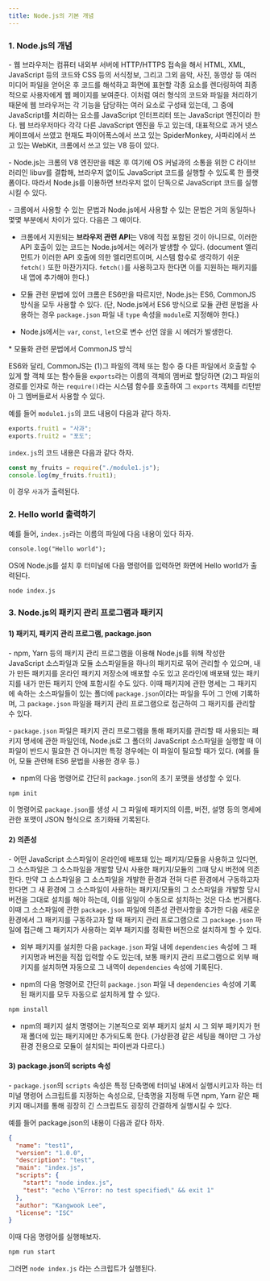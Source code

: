 ```yaml
---
title: Node.js의 기본 개념
---
```


### 1. Node.js의 개념 

\- 웹 브라우저는 컴퓨터 내외부 서버에 HTTP/HTTPS 접속을 해서 HTML, XML, JavaScript 등의 코드와 CSS 등의 서식정보, 그리고 그외 음악, 사진, 동영상 등 여러 미디어 파일을 얻어온 후 코드를 해석하고 화면에 표현할 각종 요소를 렌더링하여 최종적으로 사용자에게 웹 페이지를 보여준다. 이처럼 여러 형식의 코드와 파일을 처리하기 때문에 웹 브라우저는 각 기능을 담당하는 여러 요소로 구성돼 있는데, 그 중에 JavaScript를 처리하는 요소를 JavaScript 인터프리터 또는 JavaScript 엔진이라 한다. 웹 브라우저마다 각각 다른 JavaScript 엔진을 두고 있는데, 대표적으로 과거 넷스케이프에서 쓰였고 현재도 파이어폭스에서 쓰고 있는 SpiderMonkey, 사파리에서 쓰고 있는 WebKit, 크롬에서 쓰고 있는 V8 등이 있다.

\- Node.js는 크롬의 V8 엔진만을 떼온 후 여기에 OS 커널과의 소통을 위한 C 라이브러리인 libuv를 결합해, 브라우저 없이도 JavaScript 코드를 실행할 수 있도록 한 플랫폼이다. 따라서 Node.js를 이용하면 브라우저 없이 단독으로 JavaScript 코드를 실행시킬 수 있다. 

\- 크롬에서 사용할 수 있는 문법과 Node.js에서 사용할 수 있는 문법은 거의 동일하나 몇몇 부분에서 차이가 있다. 다음은 그 예이다.

- 크롬에서 지원되는 **브라우저 관련 API**는 V8에 직접 포함된 것이 아니므로, 이러한 API 호출이 있는 코드는 Node.js에서는 에러가 발생할 수 있다. (document 엘리먼트가 이러한 API 호출에 의한 엘리먼트이며, 시스템 함수로 생각하기 쉬운 `fetch()` 또한 마찬가지다. `fetch()`를 사용하고자 한다면 이를 지원하는 패키지를 내 앱에 추가해야 한다.) 

- 모듈 관련 문법에 있어 크롬은 ES6만을 따르지만, Node.js는 ES6, CommonJS 방식을 모두 사용할 수 있다. (단, Node.js에서 ES6 방식으로 모듈 관련 문법을 사용하는 경우 `package.json` 파일 내 `type` 속성을 `module`로 지정해야 한다.)

- Node.js에서는 `var`, `const`, `let`으로 변수 선언 않을 시 에러가 발생한다.



\* 모듈화 관련 문법에서 CommonJS 방식

ES6와 달리, CommonJS는 (1)그 파일의 객체 또는 함수 중 다른 파일에서 호출할 수 있게 할 객체 또는 함수들을 `exports`라는 이름의 객체의 멤버로 할당하면 (2)그 파일의 경로를 인자로 하는 `require()`라는 시스템 함수를 호출하여 그 `exports` 객체를 리턴받아 그 멤버들로서 사용할 수 있다. 

예를 들어 `module1.js`의 코드 내용이 다음과 같다 하자.
```javascript
exports.fruit1 = "사과";
exports.fruit2 = "포도";
```

`index.js`의 코드 내용은 다음과 같다 하자.
```javascript
const my_fruits = require("./module1.js");
console.log(my_fruits.fruit1);
```
이 경우 `사과`가 출력된다.



### 2. Hello world 출력하기

예를 들어, `index.js`라는 이름의 파일에 다음 내용이 있다 하자.

```html
console.log("Hello world");
```


OS에 Node.js를 설치 후 터미널에 다음 명령어를 입력하면 화면에 Hello world가 출력된다.


```html
node index.js
```





### 3. Node.js의 패키지 관리 프로그램과 패키지

#### 1) 패키지, 패키지 관리 프로그램, package.json

\- npm, Yarn 등의 패키지 관리 프로그램을 이용해 Node.js를 위해 작성한 JavaScript 소스파일과 모듈 소스파일들을 하나의 패키지로 묶어 관리할 수 있으며, 내가 만든 패키지를 온라인 패키지 저장소에 배포할 수도 있고 온라인에 배포돼 있는 패키지를 내가 만든 패키지 안에 포함시킬 수도 있다. 이때 패키지에 관한 명세는 그 패키지에 속하는 소스파일들이 있는 폴더에 `package.json`이라는 파일을 두어 그 안에 기록하며, 그 `package.json` 파일을 패키지 관리 프로그램으로 접근하여 그 패키지를 관리할 수 있다.

\- `package.json` 파일은 패키지 관리 프로그램을 통해 패키지를 관리할 때 사용되는 패키지 명세에 관한 파일인데, Node.js로 그 폴더의 JavaScript 소스파일을 실행할 때 이 파일이 반드시 필요한 건 아니지만 특정 경우에는 이 파일이 필요할 때가 있다. (예를 들어,  모듈 관련해 ES6 문법을 사용한 경우 등.)

- npm의 다음 명령어로 간단히 `package.json`의 초기 포맷을 생성할 수 있다. 

```html
npm init
```

이 명령어로 `package.json`를 생성 시 그 파일에 패키지의 이름, 버전, 설명 등의 명세에 관한 포맷이 JSON 형식으로 초기화돼 기록된다.

#### 2) 의존성

\- 어떤 JavaScript 소스파일이 온라인에 배포돼 있는 패키지/모듈을 사용하고 있다면, 그 소스파일은 그 소스파일을 개발할 당시 사용한 패키지/모듈의 그때 당시 버전에 의존한다. 만약 그 소스파일을 그 소스파일을 개발한 환경과 전혀 다른 환경에서 구동하고자 한다면 그 새 환경에 그 소스파일이 사용하는 패키지/모듈의 그 소스파일을 개발할 당시 버전을 그대로 설치를 해야 하는데, 이를 일일이 수동으로 설치하는 것은 다소 번거롭다. 이때 그 소스파일에 관한 `package.json` 파일에 의존성 관련사항을 추가한 다음 새로운 환경에서 그 패키지를 구동하고자 할 때 패키지 관리 프로그램으로 그 `package.json` 파일에 접근해 그 패키지가 사용하는 외부 패키지를 정확한 버전으로 설치하게 할 수 있다.

- 외부 패키지를 설치한 다음 `package.json` 파일 내에 `dependencies` 속성에 그 패키지명과 버전을 직접 입력할 수도 있는데, 보통 패키지 관리 프로그램으로 외부 패키지를 설치하면 자동으로 그 내역이 `dependencies` 속성에 기록된다.

- npm의 다음 명령어로 간단히 `package.json` 파일 내 `dependencies` 속성에 기록된 패키지를 모두 자동으로 설치하게 할 수 있다.

```html
npm install
```

- npm의 패키지 설치 명령어는 기본적으로 외부 패키지 설치 시 그 외부 패키지가 현재 폴더에 있는 패키지에만 추가되도록 한다. (가상환경 같은 세팅을 해야만 그 가상환경 전용으로 모듈이 설치되는 파이썬과 다르다.)



#### 3) package.json의 scripts 속성

\- `package.json`의 `scripts` 속성은 특정 단축명에 터미널 내에서 실행시키고자 하는 터미널 명령어 스크립트를 지정하는 속성으로, 단축명을 지정해 두면 npm, Yarn 같은 패키지 매니저를 통해 굉장히 긴 스크립트도 굉장히 간결하게 실행시킬 수 있다. 

예를 들어 package.json의 내용이 다음과 같다 하자.
```json
{
  "name": "test1",
  "version": "1.0.0",
  "description": "test",
  "main": "index.js",
  "scripts": {
    "start": "node index.js",
    "test": "echo \"Error: no test specified\" && exit 1"
  },
  "author": "Kangwook Lee",
  "license": "ISC"
}
```
이때 다음 명령어를 실행해보자.
```html
npm run start
```
그러면 `node index.js` 라는 스크립트가 실행된다.

